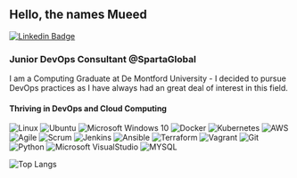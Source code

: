 ## Hello, the names Mueed

[![Linkedin Badge](https://img.shields.io/badge/-LinkedIn-blue?style=flat&logo=LinkedIn&logoColor=white)](https://www.linkedin.com/in/mueed-shah-01081519b/)

### Junior DevOps Consultant @SpartaGlobal

I am a Computing Graduate at De Montford University - I decided to pursue DevOps practices as I have always had an great deal of interest in this field.

####  **Thriving in DevOps and Cloud Computing**
![Linux](https://img.shields.io/badge/-Linux-FCC624?style=flat&logo=Linux&logoColor=black)
![Ubuntu](https://img.shields.io/badge/-Ubuntu-E95420?style=flat&logo=Ubuntu&logoColor=white)
![Microsoft Windows 10](https://img.shields.io/badge/-Microsoft%20Windows-6264A7?style=flat&logo=Microsoft%20Windows&logoColor=microsoft-windows)
![Docker](https://img.shields.io/badge/-Docker-2496ED?style=flat&logo=Docker&logoColor=white)
![Kubernetes](https://img.shields.io/badge/-Kubernetes-2496ED?style=flat&logo=Kubernetes&logoColor=white)
![AWS](https://img.shields.io/badge/-Amazon%20AWS-232F3E?style=flat&logo=Amazon%20AWS&logoColor=White)
![Agile](https://img.shields.io/badge/-Agile-2496ED?style=flat&logo=Agile&logoColor=white)
![Scrum](https://img.shields.io/badge/-Scrum-2496ED?style=flat&logo=Scrum&logoColor=white)
![Jenkins](https://img.shields.io/badge/-Jenkins-D24939?style=flat&logo=Jenkins&logoColor=white)
![Ansible](https://img.shields.io/badge/-Ansible-EE0000?style=flat&logo=Ansible&logoColor=white)
![Terraform](https://img.shields.io/badge/-Terraform-623Ce4?style=flat&logo=Terraform&logoColor=white)
![Vagrant](https://img.shields.io/badge/-Vagrant-1563FF?style=flat&logo=Vagrant&logoColor=white)
![Git](https://img.shields.io/badge/-Git-F05032?style=flat&logo=Git&logoColor=white)
![Python](https://img.shields.io/badge/-Python-3776AB?style=flat&logo=python&logoColor=yellow)
![Microsoft VisualStudio](https://img.shields.io/badge/-Visual%20Studio-5C2D91?style=flat&logo=Visual%20Studio&logoColor=white)
![MYSQL](https://img.shields.io/badge/-MySQL-4479A1?style=flat&logo=MySQL&logoColor=white)

![Top Langs](https://github-readme-stats.vercel.app/api/top-langs/?username=mueed-shah&hide=TeX&layout=compact)


